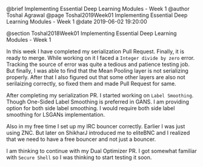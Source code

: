 @brief Implementing Essential Deep Learning Modules - Week 1
@author Toshal Agrawal
@page Toshal2019Week01 Implementing Essential Deep Learning Modules - Week 1
@date 2019-06-02 19:20:00

@section Toshal2018Week01 Implementing Essential Deep Learning Modules - Week 1

In this week I have completed my serialization Pull Request. Finally, it is ready to merge. While working on it I faced a `Integer divide by zero` error. Tracking the source of error was quite a tedious and patience testing job. But finally, I was able to find that the Mean Pooling layer is not serializing properly. After that I also figured out that some other layers are also not serilaizing correctly, so fixed them and made Pull Request for same.

After completing my serialization PR. I started working on `Label Smoothing`. Though One-Sided Label Smoothing is preferred in GANS. I am providing option for both side label smoothing. I would require both side label smoothing for LSGANs implementation.

Also in my free time I set up my IRC bouncer correctly. Earlier I was just using ZNC. But later on ShikharJ introduced me to eliteBNC and I realized that we need to have a free bouncer and not just a bouncer.

I am thinking to continue with my Dual Optimizer PR. I got somewhat familiar with `Secure Shell` so I was thinking to start testing it soon.
